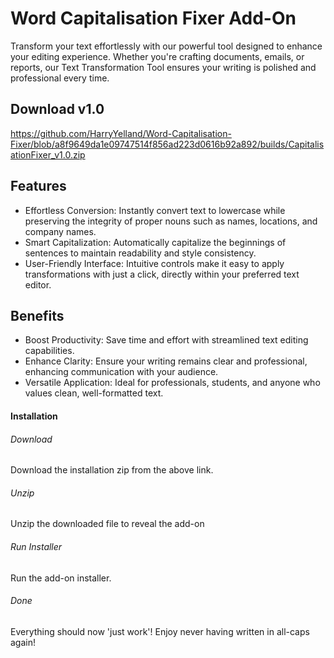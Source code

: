 # Word Capitalisation Fixer Add-On

Transform your text effortlessly with our powerful tool designed to enhance your editing experience. Whether you're crafting documents, emails, or reports, our Text Transformation Tool ensures your writing is polished and professional every time.


## Download v1.0
https://github.com/HarryYelland/Word-Capitalisation-Fixer/blob/a8f9649da1e09747514f856ad223d0616b92a892/builds/CapitalisationFixer_v1.0.zip
## Features

- Effortless Conversion: Instantly convert text to lowercase while preserving the integrity of proper nouns such as names, locations, and company names.
- Smart Capitalization: Automatically capitalize the beginnings of sentences to maintain readability and style consistency.
- User-Friendly Interface: Intuitive controls make it easy to apply transformations with just a click, directly within your preferred text editor.


## Benefits

- Boost Productivity: Save time and effort with streamlined text editing capabilities.
- Enhance Clarity: Ensure your writing remains clear and professional, enhancing communication with your audience.
- Versatile Application: Ideal for professionals, students, and anyone who values clean, well-formatted text.

#### Installation

###### Download

Download the installation zip from the above link.

###### Unzip

Unzip the downloaded file to reveal the add-on

###### Run Installer

Run the add-on installer.

###### Done

Everything should now 'just work'! Enjoy never having written in all-caps again!